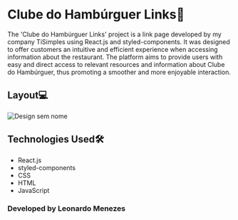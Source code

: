 # Clube do Hambúrguer Links📁

The 'Clube do Hambúrguer Links' project is a link page developed by my company TiSimples using React.js and styled-components. It was designed to offer customers an intuitive and efficient experience when accessing information about the restaurant. The platform aims to provide users with easy and direct access to relevant resources and information about Clube do Hambúrguer, thus promoting a smoother and more enjoyable interaction.

## Layout💻
![Design sem nome](https://github.com/leonardomenezes7/links-club-hamburguer/assets/145611761/6c7e3ba5-25e1-4fec-bca2-5021df30cfea)

## Technologies Used🛠️

- React.js
- styled-components
- CSS
- HTML
- JavaScript

### Developed by Leonardo Menezes
